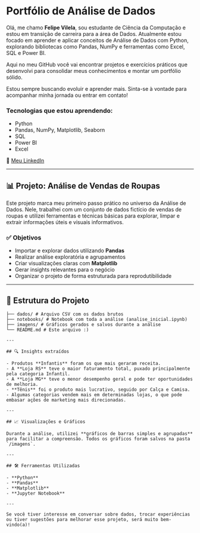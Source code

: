 # Portfólio de Análise de Dados

Olá, me chamo **Felipe Vilela**, sou estudante de Ciência da Computação e estou em transição de carreira para a área de Dados. Atualmente estou focado em aprender e aplicar conceitos de Análise de Dados com Python, explorando bibliotecas como Pandas, NumPy e ferramentas como Excel, SQL e Power BI.

Aqui no meu GitHub você vai encontrar projetos e exercícios práticos que desenvolvi para consolidar meus conhecimentos e montar um portfólio sólido.

Estou sempre buscando evoluir e aprender mais. Sinta-se à vontade para acompanhar minha jornada ou entrar em contato!

### Tecnologias que estou aprendendo:

- Python
- Pandas, NumPy, Matplotlib, Seaborn
- SQL
- Power BI
- Excel

🔗 [Meu LinkedIn](https://www.linkedin.com/in/felipe-vilela-594372362/)

---

## 📊 Projeto: Análise de Vendas de Roupas

Este projeto marca meu primeiro passo prático no universo da Análise de Dados. Nele, trabalhei com um conjunto de dados fictício de vendas de roupas e utilizei ferramentas e técnicas básicas para explorar, limpar e extrair informações úteis e visuais informativos.

### ✅ Objetivos

- Importar e explorar dados utilizando **Pandas**
- Realizar análise exploratória e agrupamentos
- Criar visualizações claras com **Matplotlib**
- Gerar insights relevantes para o negócio
- Organizar o projeto de forma estruturada para reprodutibilidade

---

## 📂 Estrutura do Projeto
```analise-vendas-roupas/
├── dados/ # Arquivo CSV com os dados brutos
├── notebooks/ # Notebook com toda a análise (analise_inicial.ipynb)
├── imagens/ # Gráficos gerados e salvos durante a análise
└── README.md # Este arquivo :)

---

## 🔍 Insights extraídos

- Produtos **Infantis** foram os que mais geraram receita.
- A **Loja RS** teve o maior faturamento total, puxado principalmente pela categoria Infantil.
- A **Loja MG** teve o menor desempenho geral e pode ter oportunidades de melhoria.
- **Tênis** foi o produto mais lucrativo, seguido por Calça e Camisa.
- Algumas categorias vendem mais em determinadas lojas, o que pode embasar ações de marketing mais direcionadas.

---

## 📈 Visualizações e Gráficos

Durante a análise, utilizei **gráficos de barras simples e agrupadas** para facilitar a compreensão. Todos os gráficos foram salvos na pasta `/imagens`.

---

## 🛠️ Ferramentas Utilizadas

- **Python**
- **Pandas**
- **Matplotlib**
- **Jupyter Notebook**

---

Se você tiver interesse em conversar sobre dados, trocar experiências ou tiver sugestões para melhorar esse projeto, será muito bem-vindo(a)!  
